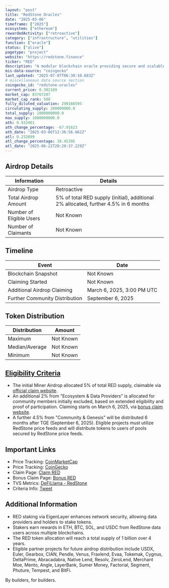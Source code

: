 ```yaml
---
layout: "post"
title: "RedStone Oracles"
date: "2025-03-06"
timeframe: ["2025"]
ecosystem: ["ethereum"]
rewardedActivity: ["retroactive"]
category: ["infrastructure", "utilities"]
function: ["oracle"]
status: ["alive"]
pagetype: "project"
website: "https://redstone.finance"
ticker: "RED"
description: "A modular blockchain oracle providing secure and scalable data feeds"
mis-data-source: "coingecko"
last_updated: "2025-07-07T06:30:10.683Z"
# miscellaneous data source section
coingecko_id: "redstone-oracles"
current_price: 0.302109
market_cap: 83767207
market_cap_rank: 508
fully_diluted_valuation: 299168595
circulating_supply: 280000000.0
total_supply: 1000000000.0
max_supply: 1000000000.0
ath: 0.932461
ath_change_percentage: -67.91623
ath_date: "2025-03-06T12:36:56.662Z"
atl: 0.232899
atl_change_percentage: 28.45395
atl_date: "2025-06-22T20:20:37.229Z"
---
```


## Airdrop Details

| Information              | Details                                                                             |
| ------------------------ | ----------------------------------------------------------------------------------- |
| Airdrop Type             | Retroactive                                                                         |
| Total Airdrop Amount     | 5% of total RED supply (initial), additional 2% allocated, further 4.5% in 6 months |
| Number of Eligible Users | Not Known                                                                           |
| Number of Claimants      | Not Known                                                                           |

## Timeline

| Event                          | Date                       |
| ------------------------------ | -------------------------- |
| Blockchain Snapshot            | Not Known                  |
| Claiming Started               | Not Known                  |
| Additional Airdrop Claiming    | March 6, 2025, 3:00 PM UTC |
| Further Community Distribution | September 6, 2025          |

## Token Distribution

| Distribution   | Amount    |
| -------------- | --------- |
| Maximum        | Not Known |
| Median/Average | Not Known |
| Minimum        | Not Known |

## [Eligibility Criteria](https://blog.redstone.finance/2025/02/12/introducing-red-tokenomics/)

- The initial Miner Airdrop allocated 5% of total RED supply, claimable via [official claim website](http://claim.redstone.finance).
- An additional 2% from "Ecosystem & Data Providers" is allocated for community members initially excluded, based on extended eligibility and proof of participation. Claiming starts on March 6, 2025, via [bonus claim website](http://bonus.redstone.finance).
- A further 4.5% from "Community & Genesis" will be distributed 6 months after TGE (September 6, 2025). Eligible projects must utilize RedStone price feeds and will distribute tokens to users of pools secured by RedStone price feeds.

## Important Links

- Price Tracking: [CoinMarketCap](https://coinmarketcap.com/currencies/redstone-oracles)
- Price Tracking: [CoinGecko](https://www.coingecko.com/en/coins/redstone-oracles)
- Claim Page: [Claim RED](http://claim.redstone.finance)
- Bonus Claim Page: [Bonus RED](http://bonus.redstone.finance)
- TVS Metrics: [DeFiLlama - RedStone](https://defillama.com/oracles/RedStone)
- Criteria Info: [Tweet](https://x.com/redstone_defi/status/1897647415374872733)

## Additional Information

- RED staking via EigenLayer enhances network security, allowing data providers and holders to stake tokens.
- Stakers earn rewards in ETH, BTC, SOL, and USDC from RedStone data users across multiple blockchains.
- The RED token allocation will reach a total supply of 1 billion over 4 years.
- Eligible partner projects for future airdrop distribution include USDX, Euler, Gearbox, CIAN, Pendle, Venus, Fraxlend, Evaa, Tokemak, Cygnus, DeltaPrime, Abracadabra, Native Lend, Resolv, ZeroLend, Merchant Moe, Mento, Angle, LayerBank, Sumer Money, Factorial, Segment, Phuture, Tempest, and BitFi.

By builders, for builders.